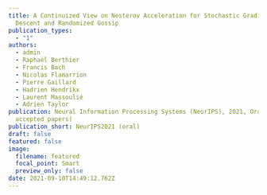 ```yaml
---
title: A Continuized View on Nesterov Acceleration for Stochastic Gradient
  Descent and Randomized Gossip
publication_types:
  - "1"
authors:
  - admin
  - Raphaël Berthier
  - Francis Bach
  - Nicolas Flamarrion
  - Pierre Gaillard
  - Hadrien Hendrikx
  - Laurent Massoulié
  - Adrien Taylor
publication: Neural Information Processing Systems (NeurIPS), 2021, Oral (<1% of
  accepted papers)
publication_short: NeurIPS2021 (oral)
draft: false
featured: false
image:
  filename: featured
  focal_point: Smart
  preview_only: false
date: 2021-09-10T14:49:12.762Z
---
```

